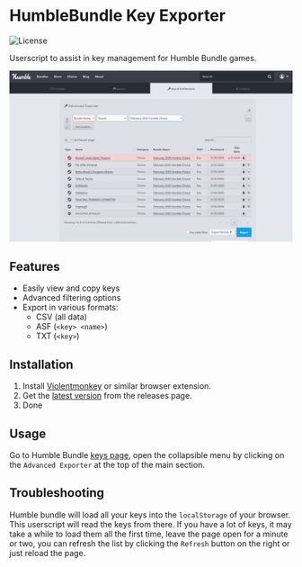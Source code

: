 # HumbleBundle Key Exporter
![License](https://img.shields.io/badge/License-MIT-blue)


Userscript to assist in key management for Humble Bundle games.

![](/assets/image.png)

## Features
- Easily view and copy keys
- Advanced filtering options
- Export in various formats:
  - CSV (all data)
  - ASF (`<key> <name>`)
  - TXT (`<key>`)


## Installation

1. Install [Violentmonkey](https://violentmonkey.github.io/) or similar browser extension.
2. Get the [latest version](https://github.com/MrMarble/hb-key-exporter/releases/latest/download/hb-key-exporter.user.js) from the releases page.
3. Done

## Usage

Go to Humble Bundle [keys page](https://www.humblebundle.com/home/keys), open the collapsible menu by clicking on the `Advanced Exporter` at the top of the main section.

## Troubleshooting

Humble bundle will load all your keys into the `localStorage` of your browser. This userscript will read the keys from there. If you have a lot of keys, it may take a while to load them all the first time, leave the page open for a minute or two, you can refresh the list by clicking the `Refresh` button on the right or just reload the page.
